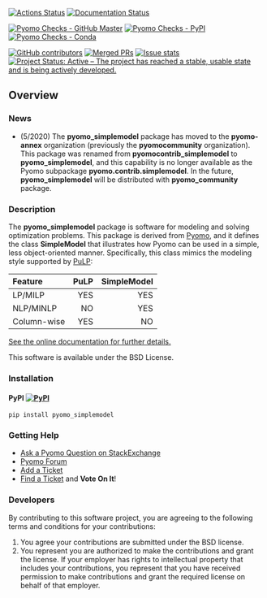 
[![Actions Status](https://github.com/pyomo-annex/pyomo_simplemodel/workflows/continuous-integration/github/pr/linux/badge.svg)](https://github.com/pyomo-annex/pyomo_simplemodel/actions)
[![Documentation Status](https://readthedocs.org/projects/pyomo-simplemodel/badge/?version=latest)](http://pyomo-simplemodel.readthedocs.org/en/latest/)

[![Pyomo Checks - GitHub Master](https://github.com/pyomo-annex/pyomo_simplemodel/workflows/pyomo-checks/master/badge.svg)](https://github.com/pyomo-annex/pyomo_simplemodel/actions)
[![Pyomo Checks - PyPI](https://github.com/pyomo-annex/pyomo_simplemodel/workflows/pyomo-checks/pypi/badge.svg)](https://github.com/pyomo-annex/pyomo_simplemodel/actions)
[![Pyomo Checks - Conda](https://github.com/pyomo-annex/pyomo_simplemodel/workflows/pyomo-checks/conda/badge.svg)](https://github.com/pyomo-annex/pyomo_simplemodel/actions)

[![GitHub contributors](https://img.shields.io/github/contributors/pyomo-annex/pyomo_simplemodel.svg)](https://github.com/pyomo-annex/pyomo_simplemodel/graphs/contributors)
[![Merged PRs](https://img.shields.io/github/issues-pr-closed-raw/pyomo-annex/pyomo_simplemodel.svg?label=merged+PRs)](https://github.com/pyomo-annex/pyomo_simplemodel/pulls?q=is:pr+is:merged)
[![Issue stats](http://isitmaintained.com/badge/resolution/pyomo-annex/pyomo_simplemodel.svg)](http://isitmaintained.com/project/pyomo-annex/pyomo_simplemodel)
[![Project Status: Active – The project has reached a stable, usable state and is being actively developed.](http://www.repostatus.org/badges/latest/active.svg)](http://www.repostatus.org/#active)

## Overview

### News

* (5/2020) The **pyomo_simplemodel** package has moved to the **pyomo-annex** organization (previously the **pyomocommunity** organization).  This package was renamed from **pyomocontrib_simplemodel** to **pyomo_simplemodel**, and this capability is no longer available as the Pyomo subpackage **pyomo.contrib.simplemodel**.  In the future, **pyomo_simplemodel** will be distributed with **pyomo_community** package.

### Description 

The **pyomo_simplemodel** package is software for modeling
and solving optimization problems.  This package is derived from
[Pyomo](http://www.pyomo.org), and it defines the class **SimpleModel** that illustrates
how Pyomo can be used in a simple, less object-oriented manner.
Specifically, this class mimics the modeling style supported by
[PuLP](https://github.com/coin-or/pulp):

| Feature | PuLP | SimpleModel |
|:---------|------:|-------------:|
|LP/MILP  | YES  | YES         |
| NLP/MINLP | NO | YES |
|Column-wise | YES | NO |

[See the online documentation for further details.](http://pyomo-simplemodel.readthedocs.org/en/latest/)

This software is available under the BSD License.

### Installation

#### PyPI [![PyPI](https://img.shields.io/pypi/v/pyomo_simplemodel.svg?maxAge=2592000)]()
<!---
# PyPI download stats appear to be broken
[![PyPI](https://img.shields.io/pypi/dm/pyomo_simplemodel.svg?maxAge=2592000)]()
--->

    pip install pyomo_simplemodel
    
<!---
#### BinStar [![Binstar Badge](https://anaconda.org/conda-forge/pyomo_simplemodel/badges/version.svg)](https://anaconda.org/conda-forge/pyomo_simplemodel) [![Binstar Badge](https://anaconda.org/conda-forge/pyomo_simplemodel/badges/downloads.svg)](https://anaconda.org/conda-forge/pyomo_simplemodel)

    conda install -c https://conda.anaconda.org/conda-forge pyomo_simplemodel
--->

### Getting Help

* [Ask a Pyomo Question on StackExchange](https://stackoverflow.com/questions/ask?tags=pyomo)
* [Pyomo Forum](https://groups.google.com/forum/?hl=en#!forum/pyomo-forum)
* [Add a Ticket](https://github.com/Pyomo/pyomo_simplemodel/issues/new)
* [Find a Ticket](https://github.com/Pyomo/pyomo_simplemodel/issues) and **Vote On It**!


### Developers

By contributing to this software project, you are agreeing to the
following terms and conditions for your contributions:

1. You agree your contributions are submitted under the BSD license. 
2. You represent you are authorized to make the contributions and grant the license. If your employer has rights to intellectual property that includes your contributions, you represent that you have received permission to make contributions and grant the required license on behalf of that employer. 
